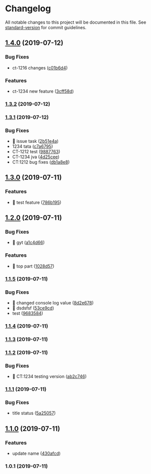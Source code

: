 # Changelog

All notable changes to this project will be documented in this file. See [standard-version](https://github.com/conventional-changelog/standard-version) for commit guidelines.

## [1.4.0](https://github.com/samithf/npm-versioning/compare/v1.3.2...v1.4.0) (2019-07-12)


### Bug Fixes

* ct-1216 changes ([c01b6d4](https://github.com/samithf/npm-versioning/commit/c01b6d4))


### Features

* ct-1234 new feature ([3cff58d](https://github.com/samithf/npm-versioning/commit/3cff58d))



### [1.3.2](https://github.com/samithf/npm-versioning/compare/v1.3.1...v1.3.2) (2019-07-12)



### [1.3.1](https://github.com/samithf/npm-versioning/compare/v1.3.0...v1.3.1) (2019-07-12)


### Bug Fixes

* 🐛 issue task ([2b51e4a](https://github.com/samithf/npm-versioning/commit/2b51e4a))
* 1234 tata ([c7a6795](https://github.com/samithf/npm-versioning/commit/c7a6795))
* CT-1212 test ([9887763](https://github.com/samithf/npm-versioning/commit/9887763))
* CT-1234 jva ([4d25cee](https://github.com/samithf/npm-versioning/commit/4d25cee))
* CT:1212 bug fixes ([db1a8e8](https://github.com/samithf/npm-versioning/commit/db1a8e8))



## [1.3.0](https://github.com/samithf/npm-versioning/compare/v1.2.0...v1.3.0) (2019-07-11)


### Features

* 🎸 test feature ([786b195](https://github.com/samithf/npm-versioning/commit/786b195))



## [1.2.0](https://github.com/samithf/npm-versioning/compare/v1.1.5...v1.2.0) (2019-07-11)


### Bug Fixes

* 🐛 gyt ([a1c4d66](https://github.com/samithf/npm-versioning/commit/a1c4d66))


### Features

* 🎸 top part ([1028d57](https://github.com/samithf/npm-versioning/commit/1028d57))



### [1.1.5](https://github.com/samithf/npm-versioning/compare/v1.1.4...v1.1.5) (2019-07-11)


### Bug Fixes

* 🐛 changed console log value ([8d2e678](https://github.com/samithf/npm-versioning/commit/8d2e678))
* 🐛 dsdsfsf ([53ce9cd](https://github.com/samithf/npm-versioning/commit/53ce9cd))
* test ([9683584](https://github.com/samithf/npm-versioning/commit/9683584))



### [1.1.4](https://github.com/samithf/npm-versioning/compare/v1.1.3...v1.1.4) (2019-07-11)



### [1.1.3](https://github.com/samithf/npm-versioning/compare/v1.1.2...v1.1.3) (2019-07-11)



### [1.1.2](https://github.com/samithf/npm-versioning/compare/v1.1.1...v1.1.2) (2019-07-11)


### Bug Fixes

* 🐛 CT:1234 testing version ([ab2c746](https://github.com/samithf/npm-versioning/commit/ab2c746))



### [1.1.1](https://github.com/samithf/npm-versioning/compare/v1.1.0...v1.1.1) (2019-07-11)


### Bug Fixes

* title status ([5a25057](https://github.com/samithf/npm-versioning/commit/5a25057))



## [1.1.0](https://github.com/samithf/npm-versioning/compare/v1.0.1...v1.1.0) (2019-07-11)


### Features

* update name ([430afcd](https://github.com/samithf/npm-versioning/commit/430afcd))



### 1.0.1 (2019-07-11)
